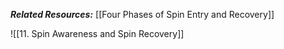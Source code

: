 ***Related Resources:*** [[Four Phases of Spin Entry and Recovery]]

![[11. Spin Awareness and Spin Recovery]]